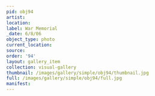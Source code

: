 ```yaml
---
pid: obj94
artist: 
location: 
label: War Memorial
_date: 6/8/06
object_type: photo
current_location: 
source: 
order: '94'
layout: gallery_item
collection: visual-gallery
thumbnail: /images/gallery/simple/obj94/thumbnail.jpg
full: /images/gallery/simple/obj94/full.jpg
manifest: 
---
```

